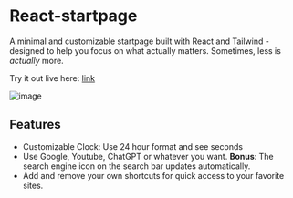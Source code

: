 # React-startpage

A minimal and customizable startpage built with React and Tailwind - designed to help you focus on what actually matters. 
Sometimes, less is *actually* more.

Try it out live here: [link](https://react-startpage-mu.vercel.app/)

![image](https://github.com/user-attachments/assets/1ff67444-fcca-4071-a2fb-0e2770cf08e4)

## Features
- Customizable Clock: Use 24 hour format and see seconds
- Use Google, Youtube, ChatGPT or whatever you want. **Bonus**: The search engine icon on the search bar updates automatically.
- Add and remove your own shortcuts for quick access to your favorite sites.
